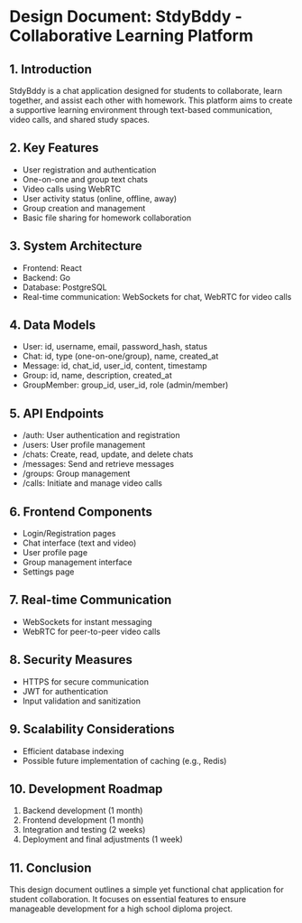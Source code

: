 # Design Document: StdyBddy - Collaborative Learning Platform

## 1. Introduction
StdyBddy is a chat application designed for students to collaborate, learn together, and assist each other with homework. This platform aims to create a supportive learning environment through text-based communication, video calls, and shared study spaces.

## 2. Key Features
- User registration and authentication
- One-on-one and group text chats
- Video calls using WebRTC
- User activity status (online, offline, away)
- Group creation and management
- Basic file sharing for homework collaboration

## 3. System Architecture
- Frontend: React
- Backend: Go
- Database: PostgreSQL
- Real-time communication: WebSockets for chat, WebRTC for video calls

## 4. Data Models
- User: id, username, email, password_hash, status
- Chat: id, type (one-on-one/group), name, created_at
- Message: id, chat_id, user_id, content, timestamp
- Group: id, name, description, created_at
- GroupMember: group_id, user_id, role (admin/member)

## 5. API Endpoints
- /auth: User authentication and registration
- /users: User profile management
- /chats: Create, read, update, and delete chats
- /messages: Send and retrieve messages
- /groups: Group management
- /calls: Initiate and manage video calls

## 6. Frontend Components
- Login/Registration pages
- Chat interface (text and video)
- User profile page
- Group management interface
- Settings page

## 7. Real-time Communication
- WebSockets for instant messaging
- WebRTC for peer-to-peer video calls

## 8. Security Measures
- HTTPS for secure communication
- JWT for authentication
- Input validation and sanitization

## 9. Scalability Considerations
- Efficient database indexing
- Possible future implementation of caching (e.g., Redis)

## 10. Development Roadmap
1. Backend development (1 month)
2. Frontend development (1 month)
3. Integration and testing (2 weeks)
4. Deployment and final adjustments (1 week)

## 11. Conclusion
This design document outlines a simple yet functional chat application for student collaboration. It focuses on essential features to ensure manageable development for a high school diploma project.
